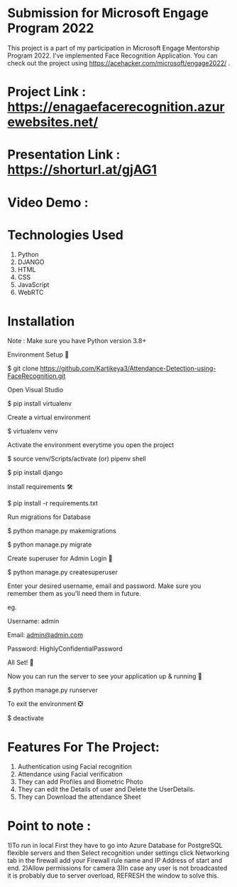 # Submission for Microsoft Engage Program 2022

This project is a part of my participation in Microsoft Engage Mentorship Program 2022. I've implemented Face Recognition Application. You can check out the project using https://acehacker.com/microsoft/engage2022/ .

# Project Link : https://enagaefacerecognition.azurewebsites.net/

# Presentation Link : https://shorturl.at/gjAG1

# Video Demo : 

# Technologies Used 

1) Python
2) DJANGO
3) HTML
4) CSS
5) JavaScript
6) WebRTC

# Installation

Note : Make sure you have Python version 3.8+

Environment Setup 🚀

$ git clone https://github.com/Kartikeya3/Attendance-Detection-using-FaceRecognition.git

Open Visual Studio 

$ pip install virtualenv

Create a virtual environment

$ virtualenv venv

Activate the environment everytime you open the project

$ source venv/Scripts/activate (or) pipenv shell

$ pip install django 

install requirements 🛠

$ pip install -r requirements.txt

Run migrations for Database

$ python manage.py makemigrations

$ python manage.py migrate

Create superuser for Admin Login 🔐

$ python manage.py createsuperuser

Enter your desired username, email and password. Make sure you remember them as you'll need them in future.

eg.

Username: admin

Email: admin@admin.com

Password: HighlyConfidentialPassword

All Set! 🤩

Now you can run the server to see your application up & running 🚀

$ python manage.py runserver

To exit the environment ❎

$ deactivate

# Features For The Project:
1) Authentication using Facial recognition
2) Attendance using Facial verification
3) They can add Profiles and Biometric Photo
4) They can edit the Details of user and Delete the UserDetails. 
5) They can Download the attendance Sheet

# Point to note :
1)To run in local First they have to go into Azure Database for PostgreSQL flexible servers and then Select recognition under settings click Networking tab in the firewall add your Firewall rule name and IP Address of start and end. 
2)Allow permissions for camera
3)In case any user is not broadcasted it is probably due to server overload, REFRESH the window to solve this.
